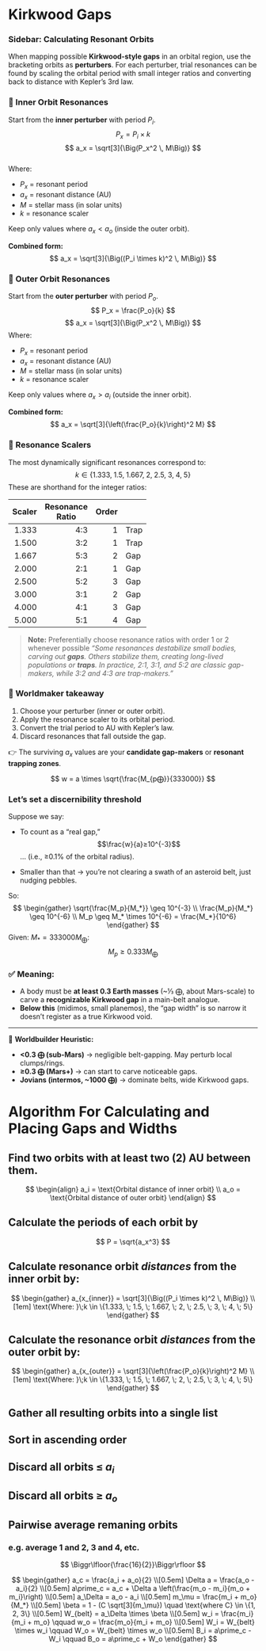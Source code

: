 # Kirkwood Gaps
### Sidebar: Calculating Resonant Orbits  

When mapping possible **Kirkwood-style gaps** in an orbital region, use the bracketing orbits as **perturbers**. For each perturber, trial resonances can be found by scaling the orbital period with small integer ratios and converting back to distance with Kepler’s 3rd law.  
### 🔹 Inner Orbit Resonances  
Start from the **inner perturber** with period $P_i$.  
$$
P_x = P_i \times k
$$$$
a_x = \sqrt[3]{\Big(P_x^2 \, M\Big)}
$$  
Where:
- $P_x$ = resonant period  
- $a_x$ = resonant distance (AU)  
- $M$ = stellar mass (in solar units)  
- $k$ = resonance scaler  

Keep only values where $a_x < a_o$ (inside the outer orbit).  

**Combined form:**  
$$
a_x = \sqrt[3]{\Big((P_i \times k)^2 \, M\Big)}
$$
### 🔹 Outer Orbit Resonances  
Start from the **outer perturber** with period $P_o$.  
$$
P_x = \frac{P_o}{k}
$$$$
a_x = \sqrt[3]{\Big(P_x^2 \, M\Big)}
$$Where:
- $P_x$ = resonant period  
- $a_x$ = resonant distance (AU)  
- $M$ = stellar mass (in solar units)  
- $k$ = resonance scaler  

Keep only values where $a_x > a_i$ (outside the inner orbit).  

**Combined form:**  
$$
a_x = \sqrt[3]{\left(\frac{P_o}{k}\right)^2 M}
$$ 
### 🔹 Resonance Scalers  
The most dynamically significant resonances correspond to:  
$$
k \in \{1.333, \; 1.5, \; 1.667, \; 2, \; 2.5, \; 3, \; 4, \; 5\}
$$These are shorthand for the integer ratios:  

| <center>Scaler</center> | <center>Resonance<br>Ratio</center> | <center>Order</center> |      |
| ----------------------: | ----------------------------------: | ---------------------: | ---- |
|                   1.333 |                                 4:3 |                      1 | Trap |
|                   1.500 |                                 3:2 |                      1 | Trap |
|                   1.667 |                                 5:3 |                      2 | Gap  |
|                   2.000 |                                 2:1 |                      1 | Gap  |
|                   2.500 |                                 5:2 |                      3 | Gap  |
|                   3.000 |                                 3:1 |                      2 | Gap  |
|                   4.000 |                                 4:1 |                      3 | Gap  |
|                   5.000 |                                 5:1 |                      4 | Gap  |
>**Note:**
>Preferentially choose resonance ratios with order 1 or 2 whenever possible
> _“Some resonances destabilize small bodies, carving out **gaps**. Others stabilize them, creating long-lived populations or **traps**. In practice, 2:1, 3:1, and 5:2 are classic gap-makers, while 3:2 and 4:3 are trap-makers.”_
### 📖 Worldmaker takeaway  
1. Choose your perturber (inner or outer orbit).  
2. Apply the resonance scaler to its orbital period.  
3. Convert the trial period to AU with Kepler’s law.  
4. Discard resonances that fall outside the gap.  

👉 The surviving $a_x$ values are your **candidate gap-makers** or **resonant trapping zones**.  


$$
w = a \times \sqrt{\frac{M_{p⨁}}{333000}}
$$

### Let’s set a **discernibility threshold**

Suppose we say:

- To count as a “real gap,” $$\frac{w}{a}≥10^{-3}$$… (i.e., ≥0.1% of the orbital radius).
    
- Smaller than that → you’re not clearing a swath of an asteroid belt, just nudging pebbles.
    

So:
$$
\begin{gather}
\sqrt{\frac{M_p}{M_*}} \geq 10^{-3} \\
\frac{M_p}{M_*} \geq 10^{-6} \\
M_p \geq M_* \times 10^{-6} = \frac{M_*}{10^6}
\end{gather}
$$
Given: $M_* = 333000 M_⨁$:
$$
M_p \geq 0.333 M_⨁
$$

### ✅ Meaning:

- A body must be **at least 0.3 Earth masses** (~⅓ ⨁, about Mars-scale) to carve a **recognizable Kirkwood gap** in a main-belt analogue.    
- **Below this** (midimos, small planemos), the “gap width” is so narrow it doesn’t register as a true Kirkwood void.
    

---

📖 **Worldbuilder Heuristic:**

- **<0.3 ⨁ (sub-Mars)** → negligible belt-gapping. May perturb local clumps/rings.    
- **≥0.3 ⨁ (Mars+)** → can start to carve noticeable gaps.    
- **Jovians (intermos, ~1000 ⨁)** → dominate belts, wide Kirkwood gaps.


# Algorithm For Calculating and Placing Gaps and Widths

## Find two orbits with at least two (2) AU between them.
$$
\begin{align}
a_i = \text{Orbital distance of inner orbit} \\
a_o = \text{Orbital distance of outer orbit}
\end{align}
$$
## Calculate the periods of each orbit by
   $$
	 P = \sqrt{a_x^3}
   $$
## Calculate resonance orbit _distances_ from the inner orbit by:
$$
\begin{gather}
a_{x_{inner}} = \sqrt[3]{\Big((P_i \times k)^2 \, M\Big)} \\[1em]
\text{Where: }\;k \in \{1.333, \; 1.5, \; 1.667, \; 2, \; 2.5, \; 3, \; 4, \; 5\}
\end{gather}
$$
## Calculate the resonance orbit _distances_ from the outer orbit by:
$$
\begin{gather}
a_{x_{outer}} = \sqrt[3]{\left(\frac{P_o}{k}\right)^2 M} \\[1em]
\text{Where: }\;k \in \{1.333, \; 1.5, \; 1.667, \; 2, \; 2.5, \; 3, \; 4, \; 5\}
\end{gather}
$$
## Gather all resulting orbits into a single list
## Sort in ascending order
## Discard all orbits ≤ $a_i$
## Discard all orbits ≥ $a_o$

## Pairwise average remaning orbits
### e.g. average 1 and 2, 3 and 4, etc.



$$
\Biggr\lfloor{\frac{16}{2}}\Biggr\rfloor
$$


$$
\begin{gather}
a_c = \frac{a_i + a_o}{2} \\[0.5em]
\Delta a = \frac{a_o - a_i}{2} \\[0.5em]
a\prime_c = a_c + \Delta a \left(\frac{m_o - m_i}{m_o + m_i}\right) \\[0.5em]
a_\Delta = a_o - a_i \\[0.5em]
m_\mu = \frac{m_i + m_o}{M_*} \\[0.5em]
\beta = 1 - (C \sqrt[3]{m_\mu}) \quad \text{where C} \in \{1, 2, 3\} \\[0.5em]
W_{belt} = a_\Delta \times \beta \\[0.5em]
w_i = \frac{m_i}{m_i + m_o} \qquad w_o = \frac{m_o}{m_i + m_o} \\[0.5em]
W_i = W_{belt} \times w_i \qquad W_o = W_{belt} \times w_o \\[0.5em]
B_i = a\prime_c - W_i \qquad B_o = a\prime_c + W_o 
\end{gather}
$$